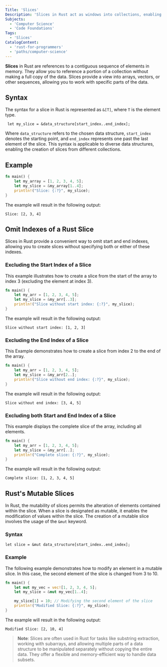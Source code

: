 ```yaml
---
Title: 'Slices'
Description: 'Slices in Rust act as windows into collections, enabling users to focus on and manipulate specific portions of the data without altering the original collection.'
Subjects:
  - 'Computer Science'
  - 'Code Foundations'
Tags:
  - 'Slices'
CatalogContent:
  - 'rust-for-programmers'
  - 'paths/computer-science'
---
```


**Slices** in Rust are references to a contiguous sequence of elements in memory. They allow you to reference a portion of a collection without making a full copy of the data. Slices provide a view into arrays, vectors, or other sequences, allowing you to work with specific parts of the data.

## Syntax

The syntax for a slice in Rust is represented as `&[T]`, where `T` is the element type.

```pseudo
 let my_slice = &data_structure[start_index..end_index];
```
Where `data_structure` refers to the chosen data structure, `start_index` denotes the starting point, and `end_index` represents one past the last element of the slice. This syntax is applicable to diverse data structures, enabling the creation of slices from different collections.

## Example

```rust
fn main() {
    let my_array = [1, 2, 3, 4, 5];
    let my_slice = &my_array[1..4];
    println!("Slice: {:?}", my_slice);
}
```

The example will result in the following output:

```shell
Slice: [2, 3, 4]
```

## Omit Indexes of a Rust Slice

Slices in Rust provide a convenient way to omit start and end indexes, allowing you to create slices without specifying both or either of these indexes.

### Excluding the Start Index of a Slice

This example illustrates how to create a slice from the start of the array to index 3 (excluding the element at index 3).

```rust
fn main() {
    let my_arr = [1, 2, 3, 4, 5];
    let my_slice = &my_arr[..3];
    println!("Slice without start index: {:?}", my_slice);
}
```

The example will result in the following output:

```shell
Slice without start index: [1, 2, 3]
```

### Excluding the End Index of a Slice

This Example demonstrates how to create a slice from index 2 to the end of the array.

```rust
fn main() {
    let my_arr = [1, 2, 3, 4, 5];
    let my_slice = &my_arr[2..];
    println!("Slice without end index: {:?}", my_slice);
}
```

The example will result in the following output:

```shell
Slice without end index: [3, 4, 5]
```

### Excluding both Start and End Index of a Slice

This example displays the complete slice of the array, including all elements.

```rust
fn main() {
    let my_arr = [1, 2, 3, 4, 5];
    let my_slice = &my_arr[..];
    println!("Complete slice: {:?}", my_slice);
}
```

The example will result in the following output:

```shell
Complete slice: [1, 2, 3, 4, 5]
```

## Rust's Mutable Slices

In Rust, the mutability of slices permits the alteration of elements contained within the slice. When a slice is designated as mutable, it enables the modification of values within the slice. The creation of a mutable slice involves the usage of the `&mut` keyword.

### Syntax

```pesudo
let slice = &mut data_structure[start_index..end_index];
```

### Example

The following example demonstrates how to modify an element in a mutable slice. In this case, the second element of the slice is changed from 3 to 10.

```rust
fn main() {
    let mut my_vec = vec![1, 2, 3, 4, 5];
    let my_slice = &mut my_vec[1..4];

    my_slice[1] = 10; // Modifying the second element of the slice
    println!("Modified Slice: {:?}", my_slice);
}
```

The example will result in the following output:

```shell
Modified Slice: [2, 10, 4]
```


> **Note**: Slices are often used in Rust for tasks like substring extraction, working with subarrays, and allowing multiple parts of a data structure to be manipulated separately without copying the entire data. They offer a flexible and memory-efficient way to handle data subsets.
